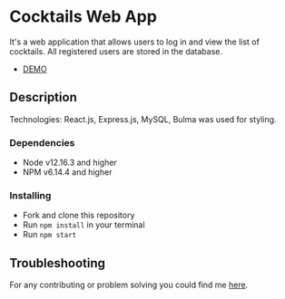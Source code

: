 # Cocktails Web App

It's a web application that allows users to log in and view the list of cocktails. All registered users are stored in the database.
- [DEMO](https://cocktails-web-5cufidem5-11olya112.vercel.app/)

## Description

Technologies: React.js, Express.js, MySQL, Bulma was used for styling.

### Dependencies
* Node v12.16.3 and higher
* NPM v6.14.4 and higher

### Installing
* Fork and clone this repository
* Run `npm install` in your terminal
* Run `npm start`

## Troubleshooting

For any contributing or problem solving you could find me [here](https://t.me/olya_bush_3).
